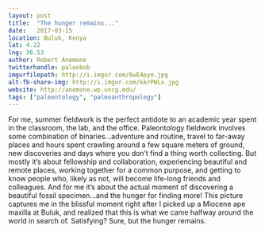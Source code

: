 ```yaml
---
layout: post
title:  "The hunger remains..."
date:   2017-03-15
location: Buluk, Kenya
lat: 4.22
lng: 36.53
author: Robert Anemone
twitterhandle: paleobob
imgurfilepath: http://i.imgur.com/6wE4pye.jpg
alt-fb-share-img: http://i.imgur.com/kkrPWLx.jpg
website: http://anemone.wp.uncg.edu/
tags: ["paleontology", "paleoanthropology"]
---
```


	
For me, summer fieldwork is the perfect antidote to an academic year spent in the classroom, the lab, and the office. Paleontology fieldwork involves some combination of binaries…adventure and routine, travel to far-away places and hours spent crawling around a few square meters of ground, new discoveries and days where you don’t find a thing worth collecting.  But mostly it’s about fellowship and collaboration, experiencing beautiful and remote places, working together for a common purpose, and getting to know people who, likely as not, will become life-long friends and colleagues. And for me it’s about the actual moment of discovering a beautiful fossil specimen…and the hunger for finding more! This picture captures me in the blissful moment right after I picked up a Miocene ape maxilla at Buluk, and realized that this is what we came halfway around the world in search of.  Satisfying? Sure, but the hunger remains.